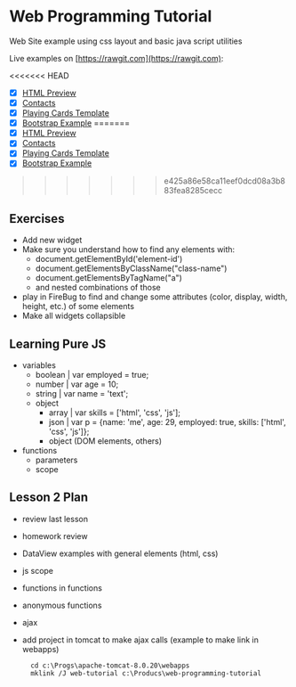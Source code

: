 Web Programming Tutorial
========================

Web Site example using css layout and basic java script utilities

Live examples on [https://rawgit.com](https://rawgit.com): 

<<<<<<< HEAD
- [x] [HTML Preview](https://rawgit.com/nmatei/web-programming-tutorial/web-dev1/index.html)
- [x] [Contacts](https://rawgit.com/nmatei/web-programming-tutorial/web-dev1/contacts.html)
- [x] [Playing Cards Template](https://rawgit.com/nmatei/web-programming-tutorial/web-dev1/templates/cards.html)
- [x] [Bootstrap Example](https://rawgit.com/nmatei/web-programming-tutorial/web-dev1/index-bootstrap.html)
=======
- [x] [HTML Preview](https://rawgit.com/nmatei/web-programming-tutorial/master/index.html)
- [x] [Contacts](https://rawgit.com/nmatei/web-programming-tutorial/master/contacts.html)
- [x] [Playing Cards Template](https://rawgit.com/nmatei/web-programming-tutorial/master/templates/cards.html)
- [x] [Bootstrap Example](https://rawgit.com/nmatei/web-programming-tutorial/master/index-bootstrap.html)
>>>>>>> e425a86e58ca11eef0dcd08a3b883fea8285cecc

Exercises
---------

- Add new widget
- Make sure you understand how to find any elements with:
    - document.getElementById('element-id')
    - document.getElementsByClassName("class-name")
    - document.getElementsByTagName("a")
    - and nested combinations of those
- play in FireBug to find and change some attributes (color, display, width, height, etc.) of some elements
- Make all widgets collapsible


Learning Pure JS
----------------

- variables
    - boolean | var employed = true;
    - number  | var age = 10;
    - string  | var name = 'text';
    - object
        - array | var skills = ['html', 'css', 'js'];
        - json  | var p = {name: 'me', age: 29, employed: true, skills: ['html', 'css', 'js']};
        - object (DOM elements, others)
- functions
    - parameters
    - scope

Lesson 2 Plan
--------
- review last lesson
- homework review
- DataView examples with general elements (html, css)

- js scope
- functions in functions
- anonymous functions
- ajax
- add project in tomcat to make ajax calls (example to make link in webapps)
    
        cd c:\Progs\apache-tomcat-8.0.20\webapps
        mklink /J web-tutorial c:\Producs\web-programming-tutorial

